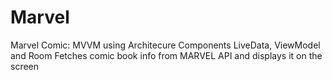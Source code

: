 # Marvel
Marvel Comic: MVVM using Architecure Components LiveData, ViewModel and Room
Fetches comic book info from MARVEL API and displays it on the screen
